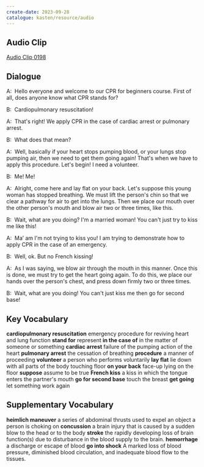 ```yaml
---
create-date: 2023-09-28
catalogue: kasten/resource/audio
---
```


## Audio Clip
[Audio Clip 0198](https://archive.org/download/englishpod_all/englishpod_0198dg.mp3)

## Dialogue
A:  Hello everyone and welcome to our CPR for beginners course. First of all, does anyone know what CPR stands for? 

B:  Cardiopulmonary  resuscitation!  

A:  That's right! We apply CPR in the case of cardiac arrest or pulmonary arrest.

B:  What does that mean? 

A:  Well, basically if your heart stops pumping blood, or your lungs stop pumping air, then we need to get them going again! That's when we have to apply this procedure. Let's begin!  I need a volunteer. 

B:  Me! Me! 

A:  Alright, come here and lay flat on your back. Let's suppose this young woman has stopped breathing. We must lift the person's chin so that we clear a pathway for air to get into the lungs. Then we place our mouth over the other person's mouth and blow air two or three times, like this. 

B:  Wait, what are you doing? I'm a married woman! You can't just try to kiss me like this! 

A:  Ma’ am I'm not trying to kiss you! I am trying to demonstrate how to apply CPR in the case of an emergency. 

B:  Well, ok. But no French kissing! 

A:  As I was saying, we blow air through the mouth in this manner. Once this is done, we must try to get the heart going again. To do this, we place our hands over the person's chest, and press down firmly two or three times. 

B:  Wait, what are you doing! You can't just kiss me then go for second base! 

## Key Vocabulary
**cardiopulmonary resuscitation**      emergency procedure for reviving heart and lung function
**stand for**                          represent
**in the case of**                     in the matter of someone or something
**cardiac arrest**                     failure of the pumping action of the heart
**pulmonary arrest**                   the cessation of breathing
**procedure**                          a manner of proceeding
**volunteer**                          a person who performs voluntarily
**lay flat**                           lie down with all parts of the body touching floor
**on your back**                       face-up lying on the floor
**suppose**                            assume to be true
**French kiss**                        a kiss in which the tongue enters the partner's mouth
**go for second base**                 touch the breast
**get going**                          let something work again

## Supplementary Vocabulary
**heimlich maneuver**      a series of abdominal thrusts used to expel an object a person is choking on
**concussion**             a brain injury that is caused by a sudden blow to the head or to the body
**stroke**                 the rapidly developing loss of brain function(s) due to disturbance in the blood supply to the brain.
**hemorrhage**             a discharge or escape of blood
**go into shock**          A  marked loss of blood pressure, diminished blood circulation, and inadequate blood flow to the tissues.
